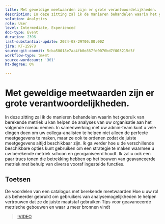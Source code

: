 ```yaml
---
title: Met geweldige meetwaarden zijn er grote verantwoordelijkheden.
description: In deze zitting zal ik de manieren behandelen waarin het gebruik van berekende metriek u kan helpen de analyses van uw organisatie aan het volgende niveau nemen. In samenwerking met uw admin-team kunt u vele dingen doen om uw collega-analisten te helpen niet alleen de perfecte meetgegevens te maken, maar ze ook te ordenen zodat de juiste meetgegevens altijd beschikbaar zijn. Ik ga verder hoe u de verschillende beschikbare opties kunt gebruiken om een strategie te maken waarmee u uw berekende metriek schoon en georganiseerd houdt. Ik zal u ook een paar trucs tonen die betrekking hebben op het bouwen van geavanceerde metriek met behulp van diverse vooraf ingestelde functies. De voordelen van een catalogus met berekende metriek die beschikbaar isHoe u uw rol als beheerder kunt gebruiken om gebruikers van analysemogelijkheden te helpen vertrouwen dat zij de juiste metrische tips gebruiken bij een geavanceerd metrisch gebouw en waar u meer bronnen kunt vinden
solution: Analytics
role: User
level: Intermediate, Experienced
doc-type: Event
duration: 2396
last-substantial-update: 2024-08-29T00:00:00Z
jira: KT-15978
source-git-commit: 5cba50018e7aa4fb0e867fd0070bd7f003215d5f
workflow-type: tm+mt
source-wordcount: '301'
ht-degree: 0%

---
```



# Met geweldige meetwaarden zijn er grote verantwoordelijkheden.

In deze zitting zal ik de manieren behandelen waarin het gebruik van berekende metriek u kan helpen de analyses van uw organisatie aan het volgende niveau nemen. In samenwerking met uw admin-team kunt u vele dingen doen om uw collega-analisten te helpen niet alleen de perfecte meetgegevens te maken, maar ze ook te ordenen zodat de juiste meetgegevens altijd beschikbaar zijn. Ik ga verder hoe u de verschillende beschikbare opties kunt gebruiken om een strategie te maken waarmee u uw berekende metriek schoon en georganiseerd houdt. Ik zal u ook een paar trucs tonen die betrekking hebben op het bouwen van geavanceerde metriek met behulp van diverse vooraf ingestelde functies.

## Toetsen

De voordelen van een catalogus met berekende meetwaarden
Hoe u uw rol als beheerder gebruikt om gebruikers van analysemogelijkheden te helpen vertrouwen dat ze de juiste maatstaf gebruiken
Tips voor geavanceerde metrische gebouwen en waar u meer bronnen vindt

>[!VIDEO](https://video.tv.adobe.com/v/3432750/?learn=on)

